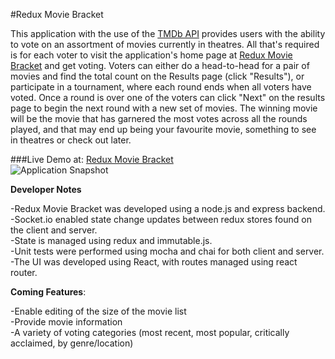 #Redux Movie Bracket
 
This application with the use of the [TMDb API](https://www.themoviedb.org/documentation/api "TMDb API") provides users with the ability to vote on an assortment of movies currently in theatres. All that's required is for each voter to visit the application's home page at [Redux Movie Bracket](https://reduxvote.heroku.com "Redux Movie Bracket") and get voting. Voters can either do a head-to-head for a pair of movies and find the total count on the Results page (click "Results"), or participate in a tournament, where each round ends when all voters have voted. Once a round is over one of the voters can click "Next" on the results page to begin the next round with a new set of movies. The winning movie will be the movie that has garnered the most votes across all the rounds played, and that may end up being your favourite movie, something to see in theatres or check out later.

###Live Demo at: [Redux Movie Bracket](https://reduxvote.heroku.com "Redux Movie Bracket")  
![Application Snapshot](http://i.imgur.com/NGbBETM.png?1)

**Developer Notes**

-Redux Movie Bracket was developed using a node.js and express backend.  
-Socket.io enabled state change updates between redux stores found on the client and server.  
-State is managed using redux and immutable.js.  
-Unit tests were performed using mocha and chai for both client and server.    
-The UI was developed using React, with routes managed using react router.   

**Coming Features**:    

-Enable editing of the size of the movie list  
-Provide movie information   
-A variety of voting categories (most recent, most popular, critically acclaimed, by genre/location)
